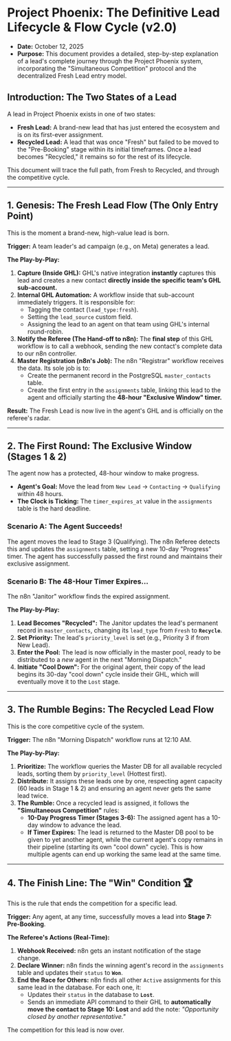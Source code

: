 # Project Phoenix: The Definitive Lead Lifecycle & Flow Cycle (v2.0)
* **Date:** October 12, 2025
* **Purpose:** This document provides a detailed, step-by-step explanation of a lead's complete journey through the Project Phoenix system, incorporating the "Simultaneous Competition" protocol and the decentralized Fresh Lead entry model.

## Introduction: The Two States of a Lead

A lead in Project Phoenix exists in one of two states:
* **Fresh Lead:** A brand-new lead that has just entered the ecosystem and is on its first-ever assignment.
* **Recycled Lead:** A lead that was once "Fresh" but failed to be moved to the "Pre-Booking" stage within its initial timeframes. Once a lead becomes "Recycled," it remains so for the rest of its lifecycle.

This document will trace the full path, from Fresh to Recycled, and through the competitive cycle.

---
## 1. Genesis: The Fresh Lead Flow (The Only Entry Point)
This is the moment a brand-new, high-value lead is born.

**Trigger:** A team leader's ad campaign (e.g., on Meta) generates a lead.

**The Play-by-Play:**
1.  **Capture (Inside GHL):** GHL's native integration **instantly** captures this lead and creates a new contact **directly inside the specific team's GHL sub-account.**
2.  **Internal GHL Automation:** A workflow inside that sub-account immediately triggers. It is responsible for:
    * Tagging the contact (`lead_type:fresh`).
    * Setting the `lead_source` custom field.
    * Assigning the lead to an agent on that team using GHL's internal round-robin.
3.  **Notify the Referee (The Hand-off to n8n):** The **final step** of this GHL workflow is to call a webhook, sending the new contact's complete data to our n8n controller.
4.  **Master Registration (n8n's Job):** The n8n "Registrar" workflow receives the data. Its sole job is to:
    * Create the permanent record in the PostgreSQL `master_contacts` table.
    * Create the first entry in the `assignments` table, linking this lead to the agent and officially starting the **48-hour "Exclusive Window" timer.**

**Result:** The Fresh Lead is now live in the agent's GHL and is officially on the referee's radar.

---
## 2. The First Round: The Exclusive Window (Stages 1 & 2)

The agent now has a protected, 48-hour window to make progress.

* **Agent's Goal:** Move the lead from `New Lead` -> `Contacting` -> `Qualifying` within 48 hours.
* **The Clock is Ticking:** The `timer_expires_at` value in the `assignments` table is the hard deadline.

### **Scenario A: The Agent Succeeds!**
The agent moves the lead to Stage 3 (Qualifying). The n8n Referee detects this and updates the `assignments` table, setting a new 10-day "Progress" timer. The agent has successfully passed the first round and maintains their exclusive assignment.

### **Scenario B: The 48-Hour Timer Expires...**
The n8n "Janitor" workflow finds the expired assignment.

**The Play-by-Play:**
1.  **Lead Becomes "Recycled":** The Janitor updates the lead's permanent record in `master_contacts`, changing its `lead_type` from `Fresh` to **`Recycle`**.
2.  **Set Priority:** The lead's `priority_level` is set (e.g., Priority 3 if from New Lead).
3.  **Enter the Pool:** The lead is now officially in the master pool, ready to be distributed to a *new* agent in the next "Morning Dispatch."
4.  **Initiate "Cool Down":** For the original agent, their copy of the lead begins its 30-day "cool down" cycle inside their GHL, which will eventually move it to the `Lost` stage.

---
## 3. The Rumble Begins: The Recycled Lead Flow
This is the core competitive cycle of the system.

**Trigger:** The n8n "Morning Dispatch" workflow runs at 12:10 AM.

**The Play-by-Play:**
1.  **Prioritize:** The workflow queries the Master DB for all available recycled leads, sorting them by `priority_level` (Hottest first).
2.  **Distribute:** It assigns these leads one by one, respecting agent capacity (60 leads in Stage 1 & 2) and ensuring an agent never gets the same lead twice.
3.  **The Rumble:** Once a recycled lead is assigned, it follows the **"Simultaneous Competition"** rules:
    * **10-Day Progress Timer (Stages 3-6):** The assigned agent has a 10-day window to advance the lead.
    * **If Timer Expires:** The lead is returned to the Master DB pool to be given to yet another agent, while the current agent's copy remains in their pipeline (starting its own "cool down" cycle). This is how multiple agents can end up working the same lead at the same time.

---
## 4. The Finish Line: The "Win" Condition 🏆

This is the rule that ends the competition for a specific lead.

**Trigger:** Any agent, at any time, successfully moves a lead into **Stage 7: Pre-Booking**.

**The Referee's Actions (Real-Time):**
1.  **Webhook Received:** n8n gets an instant notification of the stage change.
2.  **Declare Winner:** n8n finds the winning agent's record in the `assignments` table and updates their `status` to **`Won`**.
3.  **End the Race for Others:** n8n finds all other `Active` assignments for this same lead in the database. For each one, it:
    * Updates their `status` in the database to **`Lost`**.
    * Sends an immediate API command to their GHL to **automatically move the contact to Stage 10: Lost** and add the note: *"Opportunity closed by another representative."*

The competition for this lead is now over.
